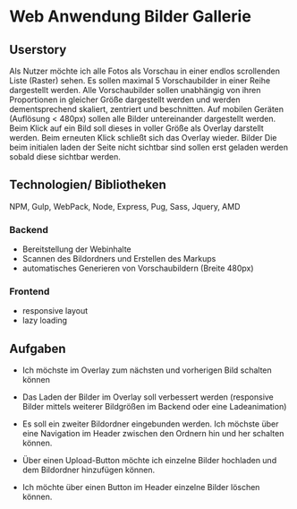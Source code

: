 # Web Anwendung Bilder Gallerie


## Userstory
Als Nutzer möchte ich alle Fotos als Vorschau in einer endlos scrollenden Liste (Raster) sehen. Es sollen maximal 5 Vorschaubilder in einer Reihe dargestellt werden. 
Alle Vorschaubilder sollen unabhängig von ihren Proportionen in gleicher Größe dargestellt werden und werden dementsprechend skaliert, zentriert und beschnitten.
Auf mobilen Geräten (Auflösung < 480px) sollen alle Bilder untereinander dargestellt werden.
Beim Klick auf ein Bild soll dieses in voller Größe als Overlay darstellt werden.
Beim erneuten Klick schließt sich das Overlay wieder.
Bilder Die beim initialen laden der Seite nicht sichtbar sind sollen erst geladen werden sobald diese sichtbar werden.

## Technologien/ Bibliotheken
NPM, Gulp, WebPack, Node, Express, Pug, Sass, Jquery, AMD


### Backend
* Bereitstellung der Webinhalte
* Scannen des Bildordners und Erstellen des Markups 
* automatisches Generieren von Vorschaubildern (Breite 480px)

### Frontend
* responsive layout
* lazy loading

## Aufgaben

* Ich möchste im Overlay zum nächsten und vorherigen Bild schalten können

* Das Laden der Bilder im Overlay soll verbessert werden (responsive Bilder mittels weiterer Bildgrößen im Backend oder eine Ladeanimation)

* Es soll ein zweiter Bildordner eingebunden werden. Ich möchste über eine Navigation im Header zwischen den Ordnern hin und her schalten können.

* Über einen Upload-Button möchte ich einzelne Bilder hochladen und dem Bildordner hinzufügen können.

* Ich möchte über einen Button im Header einzelne Bilder löschen können. 